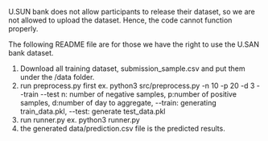 U.SUN bank does not allow participants to release their dataset, so we are not allowed to upload the dataset. Hence, the code cannot function properly.

The following README file are for those we have the right to use the U.SAN bank dataset.

1. Download all training dataset, submission_sample.csv and put them under the /data folder.
2. run preprocess.py first
ex. python3 src/preprocess.py -n 10 -p 20 -d 3 --train --test
n: number of negative samples, p:number of positive samples, d:number of day to aggregate, --train: generating train_data.pkl, --test: generate test_data.pkl
3. run runner.py
ex. python3 runner.py
4. the generated data/prediction.csv file is the predicted results.
